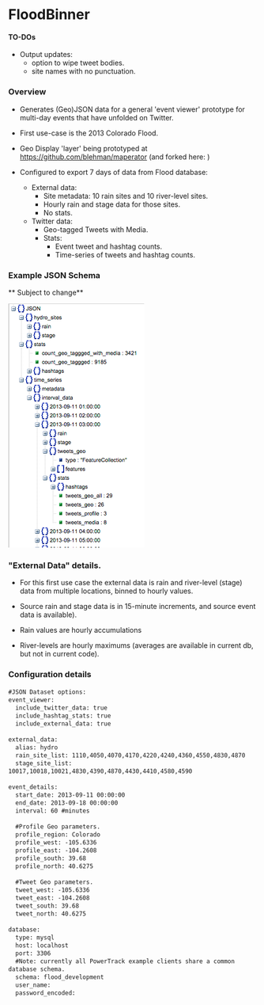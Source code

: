 
# FloodBinner

#### TO-DOs
+ Output updates: 
  + option to wipe tweet bodies. 
  + site names with no punctuation.

### Overview

* Generates (Geo)JSON data for a general 'event viewer' prototype for multi-day events that have unfolded on Twitter.
* First use-case is the 2013 Colorado Flood.

* Geo Display 'layer' being prototyped at https://github.com/blehman/maperator (and forked here: )
 
* Configured to export 7 days of data from Flood database:
  + External data:
    + Site metadata: 10 rain sites and 10 river-level sites.
    + Hourly rain and stage data for those sites.
    + No stats. 
  + Twitter data:
    + Geo-tagged Tweets with Media.
    + Stats:
      + Event tweet and hashtag counts.
      + Time-series of tweets and hashtag counts.

### Example JSON Schema
** Subject to change**

![](https://raw.githubusercontent.com/jimmoffitt/SocialFlood/master/FloodBinner/docs/exampleSchema.png)


### "External Data" details.
+ For this first use case the external data is rain and river-level (stage) data from multiple locations, binned to hourly values.
+ Source rain and stage data is in 15-minute increments, and source event data is available).

+ Rain values are hourly accumulations
+ River-levels are hourly maximums (averages are available in current db, but not in current code). 


### Configuration details

```
#JSON Dataset options:
event_viewer:
  include_twitter_data: true
  include_hashtag_stats: true
  include_external_data: true

external_data:
  alias: hydro
  rain_site_list: 1110,4050,4070,4170,4220,4240,4360,4550,4830,4870
  stage_site_list: 10017,10018,10021,4830,4390,4870,4430,4410,4580,4590

event_details:
  start_date: 2013-09-11 00:00:00
  end_date: 2013-09-18 00:00:00
  interval: 60 #minutes

  #Profile Geo parameters.
  profile_region: Colorado
  profile_west: -105.6336
  profile_east: -104.2608
  profile_south: 39.68
  profile_north: 40.6275
 
  #Tweet Geo parameters.
  tweet_west: -105.6336
  tweet_east: -104.2608
  tweet_south: 39.68
  tweet_north: 40.6275

database:
  type: mysql
  host: localhost
  port: 3306
  #Note: currently all PowerTrack example clients share a common database schema.
  schema: flood_development
  user_name: 
  password_encoded:
```
